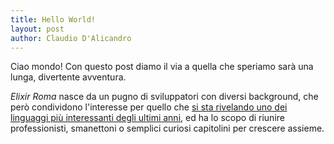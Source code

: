 ```yaml
---
title: Hello World!
layout: post
author: Claudio D'Alicandro
---
```


Ciao mondo! Con questo post diamo il via a quella che speriamo sarà una lunga, divertente avventura.

*Elixir Roma* nasce da un pugno di sviluppatori con diversi background, che però condividono l'interesse per quello che  [si sta rivelando uno dei linguaggi più interessanti degli ultimi anni](https://www.thoughtworks.com/radar/languages-and-frameworks/elixir), ed ha lo scopo di riunire professionisti, smanettoni o semplici curiosi capitolini per crescere assieme.

